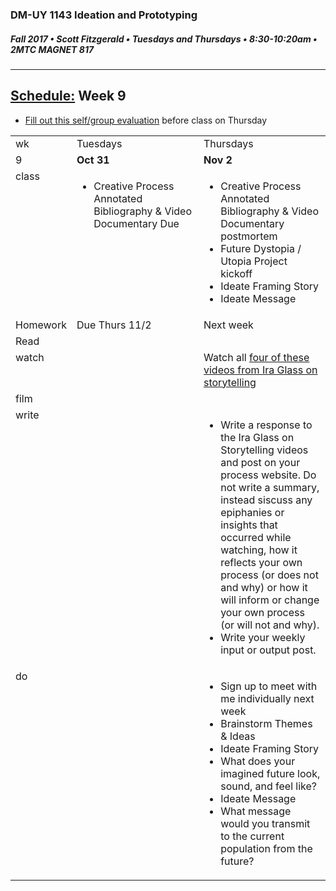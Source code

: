 ### DM-UY 1143 Ideation and Prototyping
##### Fall 2017 • Scott Fitzgerald • Tuesdays and Thursdays • 8:30-10:20am • 2MTC MAGNET 817

---
## [Schedule:](schedule.md) Week 9

<table>
<tr>
<td>wk</td>
<td>Tuesdays</td>
<td>Thursdays</td>
</tr>
<tr>
<td valign="top">9</td>
<td valign="top" width="48%"><strong>Oct 31</strong></td>
<td valign="top" width="48%"><strong>Nov 2</strong></td>
</tr>
<tr>
<td valign="top">class</td>
<td valign="top"><!-- Tuesday-->
<ul> <li>Creative Process Annotated Bibliography & Video Documentary Due</li>
</ul>
</td>
<!-- 2nd column class -->
<td valign="top" width="48%">
<!-- Thursday class  -->
<ul>  <li>Creative Process Annotated Bibliography & Video Documentary postmortem</li><li>Future Dystopia / Utopia Project kickoff</li>
<li>Ideate Framing Story</li>
<li>Ideate Message</li>
</ul>
</td>
</tr>
<!-- Homework -->
<tr>
<td valign="top">Homework</td>
<td>Due  Thurs  11/2</td>
<td>Next week</td>
</tr>
<!-- read -->
<tr><td valign="top">Read</td>
<td>
<!-- readings for Thurs-->
</td>
<td>
<!-- Readings for Mon-->
</td>
</tr>
<!-- watch -->
<tr>
  <td valign="top">watch</td>
  <td><!-- Due wed this week -->
</td>
  <td><!-- Due next monday -->
  Watch all <a href="https://www.youtube.com/watch?v=5pFI9UuC_fc&list=PLE108783228F1E008">four of these videos from Ira Glass on storytelling</a>
</td>
</tr>
<!-- film -->
<tr>
<td valign="top">film</td>
<td><!-- Due wed this week -->
</td>
<td><!-- Due next monday -->
</td>
</tr>
<!-- write -->
<tr>
<td valign="top">write</td>
<td><!-- Due wed this week -->
</td>
<td>
<!-- Due Mon next week --><ul>
<li>Write a response to the Ira Glass on Storytelling videos and post on your process website. Do not write a summary, instead siscuss any epiphanies or insights that occurred while watching, how it reflects your own process (or does not and why) or how it will inform or change your own process (or will not and why).</li>
<li>Write your weekly input or output post.</li>
</ul>
</td>
</tr>
<!-- do -->
<tr>
  <td valign="top">do</td>
  <td>
<!-- Due wed this week -->
</td><ul><li><a href="https://goo.gl/forms/uc3QPikiNP7AwaQu1">Fill out this self/group evaluation</a> before class on Thursday</li>
</ul>
  <td>
  <!-- Due Mon next week -->
  <ul>
  <li>Sign up to meet with me individually next week</li><li>Brainstorm Themes & Ideas</li>
<li>Ideate Framing Story</li>
<li>What does your imagined future look, sound, and feel like?</li>
<li>Ideate Message</li>
<li>What message would you transmit to the current population from the future?</li></ul>
  </td>
</table>